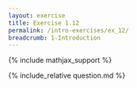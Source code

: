 ```yaml
---
layout: exercise
title: Exercise 1.12
permalink: /intro-exercises/ex_12/
breadcrumb: 1-Introduction
---
```


{% include mathjax_support %}

<div><i class="arrow-up loader" data-chapter="intro-exercises" data-exercise="ex_12" data-rating="0"></i></div>
{% include_relative question.md %}
